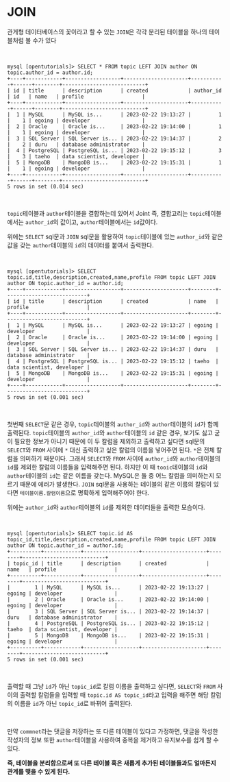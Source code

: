 # JOIN

관게형 데이터베이스의 꽃이라고 할 수 있는 `JOIN`은 각각 분리된 테이블을 하나의 테이블처럼 볼 수가 있다

</br>

```
mysql [opentutorials]> SELECT * FROM topic LEFT JOIN author ON topic.author_id = author.id;
+----+------------+------------------+---------------------+-----------+------+--------+---------------------------+
| id | title      | description      | created             | author_id | id   | name   | profile                   |
+----+------------+------------------+---------------------+-----------+------+--------+---------------------------+
|  1 | MySQL      | MySQL is...      | 2023-02-22 19:13:27 |         1 |    1 | egoing | developer                 |
|  2 | Oracle     | Oracle is...     | 2023-02-22 19:14:00 |         1 |    1 | egoing | developer                 |
|  3 | SQL Server | SQL Server is... | 2023-02-22 19:14:37 |         2 |    2 | duru   | database administrator    |
|  4 | PostgreSQL | PostgreSQL is... | 2023-02-22 19:15:12 |         3 |    3 | taeho  | data scientist, developer |
|  5 | MongoDB    | MongoDB is...    | 2023-02-22 19:15:31 |         1 |    1 | egoing | developer                 |
+----+------------+------------------+---------------------+-----------+------+--------+---------------------------+
5 rows in set (0.014 sec)
```

</br>

`topic`테이블과 `author`테이블을 결합하는데 있어서 Joint 즉, 결합고리는 `topic`테이블에서는 `author_id`의 값이고, `author`테이블에서는 `id`값이다.

위에는 `SELECT` sql문과 `JOIN` sql문을 활용하여 `topic`테이블에 있는 `author_id`와 같은 값을 갖는 `author`테이블의 `id`의 데이터를 붙여서 출력한다.

</br>

```
mysql [opentutorials]> SELECT topic.id,title,description,created,name,profile FROM topic LEFT JOIN author ON topic.author_id = author.id;
+----+------------+------------------+---------------------+--------+---------------------------+
| id | title      | description      | created             | name   | profile                   |
+----+------------+------------------+---------------------+--------+---------------------------+
|  1 | MySQL      | MySQL is...      | 2023-02-22 19:13:27 | egoing | developer                 |
|  2 | Oracle     | Oracle is...     | 2023-02-22 19:14:00 | egoing | developer                 |
|  3 | SQL Server | SQL Server is... | 2023-02-22 19:14:37 | duru   | database administrator    |
|  4 | PostgreSQL | PostgreSQL is... | 2023-02-22 19:15:12 | taeho  | data scientist, developer |
|  5 | MongoDB    | MongoDB is...    | 2023-02-22 19:15:31 | egoing | developer                 |
+----+------------+------------------+---------------------+--------+---------------------------+
5 rows in set (0.001 sec)
```

</br>

첫번째 `SELECT`문 같은 경우, `topic`테이블의 `author_id`와 `author`테이블의 `id`가 함께 출력된다. `topic`테이블의 `author_id`와 `author`테이블의 `id` 같은 경우, 보기도 싫고 굳이 필요한 정보가 아니기 때문에 이 두 칼럼을 제외하고 출력하고 싶다면 sql문의 `SELECT`와 `FROM` 사이에 `*` 대신 출력하고 싶은 칼럼의 이름을 넣어주면 된다. `*`은 전체 칼럼을 의미하기 때문이다. 그래서 `SELECT`와 `FROM` 사이에 `author_id`와 `author`테이블의 `id`를 제외한 칼럼의 이름들을 입력해주면 된다. 하지만 이 때 `tooic`테이블의 `id`와 `author`테이블의 `id`는 같은 이름을 갖는다. MySQL은 둘 중 어느 칼럼을 의미하는지 모르기 때문에 에러가 발생한다. `JOIN` sql문을 사용하는 테이블의 같은 이름의 칼럼이 있다면 `테이블이름.칼럼이름`으로 명확하게 입력해주어야 한다.

위에는 `author_id`와 `author`테이블의 `id`를 제외한 데이터들을 출력한 모습이다.

</br>

```
mysql [opentutorials]> SELECT topic.id AS topic_id,title,description,created,name,profile FROM topic LEFT JOIN author ON topic.author_id = author.id;
+----------+------------+------------------+---------------------+--------+---------------------------+
| topic_id | title      | description      | created             | name   | profile                   |
+----------+------------+------------------+---------------------+--------+---------------------------+
|        1 | MySQL      | MySQL is...      | 2023-02-22 19:13:27 | egoing | developer                 |
|        2 | Oracle     | Oracle is...     | 2023-02-22 19:14:00 | egoing | developer                 |
|        3 | SQL Server | SQL Server is... | 2023-02-22 19:14:37 | duru   | database administrator    |
|        4 | PostgreSQL | PostgreSQL is... | 2023-02-22 19:15:12 | taeho  | data scientist, developer |
|        5 | MongoDB    | MongoDB is...    | 2023-02-22 19:15:31 | egoing | developer                 |
+----------+------------+------------------+---------------------+--------+---------------------------+
5 rows in set (0.001 sec)
```

</br>

출력할 때 그냥 `id`가 아닌 `topic_id`로 칼럼 이름을 출력하고 싶다면, `SELECT`와 `FROM` 사이의 출력할 칼럼들을 입력할 때 `topic.id AS topic_id`라고 입력을 해주면 해당 칼럼의 이름을 `id`가 아닌 `topic_id`로 바뀌어 출력된다.

</br>

만약 `commnet`라는 댓글을 저장하는 또 다른 테이블이 있다고 가정하면, 댓글을 작성한 작성자의 정보 또한 `author`테이블을 사용하여 중복을 제거하고 유지보수를 쉽게 할 수 있다.

**즉, 테이블을 분리함으로써 또 다른 테이블 혹은 새롭게 추가된 테이블들과도 얼마든지 관계를 맺을 수 있게 된다.**